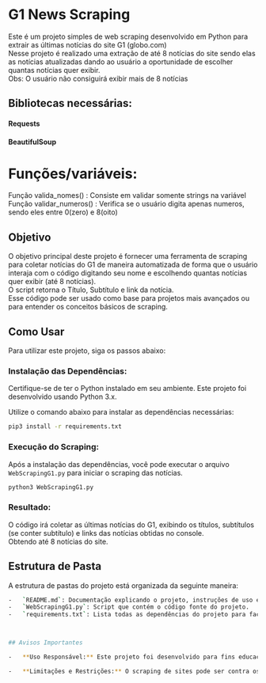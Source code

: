 # G1 News Scraping

Este é um projeto simples de web scraping desenvolvido em Python para extrair as últimas notícias do site G1 (globo.com)<br />
Nesse projeto é realizado uma extração de até 8 notícias do site sendo elas as notícias atualizadas dando ao usuário a oportunidade de escolher quantas notícias quer exibir.<br />
Obs: O usuário não consiguirá exibir mais de 8 notícias <br />



## Bibliotecas necessárias:

#### Requests
#### BeautifulSoup

# Funções/variáveis:

Função valida_nomes() : Consiste em validar somente strings na variável <br />
Função validar_numeros() : Verifica se o usuário digita apenas numeros, sendo eles entre 0(zero) e 8(oito)

## Objetivo

O objetivo principal deste projeto é fornecer uma ferramenta de scraping para coletar notícias do G1 de maneira automatizada de forma que o usuário interaja com o código digitando seu nome e escolhendo quantas notícias quer exibir (até 8 notícias). <br/>
O script retorna o Título, Subtítulo e link da notícia. <br/>
Esse código pode ser usado como base para projetos mais avançados ou para entender os conceitos básicos de scraping.

## Como Usar

Para utilizar este projeto, siga os passos abaixo:

### Instalação das Dependências:

Certifique-se de ter o Python instalado em seu ambiente. Este projeto foi desenvolvido usando Python 3.x.

Utilize o comando abaixo para instalar as dependências necessárias:

```bash
pip3 install -r requirements.txt
```

### Execução do Scraping:

Após a instalação das dependências, você pode executar o arquivo `WebScrapingG1.py` para iniciar o scraping das notícias.

```bash
python3 WebScrapingG1.py
```

### Resultado:

O código irá coletar as últimas notícias do G1, exibindo os títulos, subtítulos (se conter subtítulo) e links das notícias obtidas no console. <br />
Obtendo até 8 notícias do site.

## Estrutura de Pasta

A estrutura de pastas do projeto está organizada da seguinte maneira:

```bash
-   `README.md`: Documentação explicando o projeto, instruções de uso e informações gerais.
-   `WebScrapingG1.py`: Script que contém o código fonte do projeto.
-   `requirements.txt`: Lista todas as dependências do projeto para facilitar a instalação.



## Avisos Importantes

-   **Uso Responsável:** Este projeto foi desenvolvido para fins educacionais e de aprendizado. Sempre respeite os termos de serviço dos sites ao realizar web scraping.

-   **Limitações e Restrições:** O scraping de sites pode ser contra os termos de serviço de alguns sites. Verifique as políticas de uso e os limites de solicitação do site alvo antes de executar o código.
